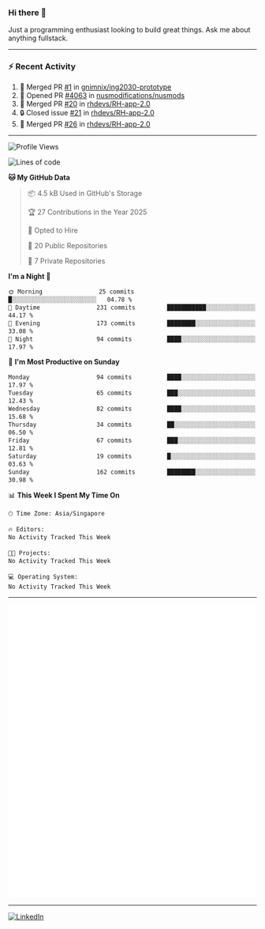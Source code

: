 ### Hi there 👋

<!--
**gnimnix/gnimnix** is a ✨ _special_ ✨ repository because its `README.md` (this file) appears on your GitHub profile.

Here are some ideas to get you started:

- 🔭 I’m currently working on ...
- 🌱 I’m currently learning ...
- 👯 I’m looking to collaborate on ...
- 🤔 I’m looking for help with ...
- 💬 Ask me about ...
- 📫 How to reach me: ...
- 😄 Pronouns: ...
- ⚡ Fun fact: ...
-->

Just a programming enthusiast looking to build great things. Ask me about anything fullstack.

---


### :zap: Recent Activity

<!--START_SECTION:activity-->
1. 🎉 Merged PR [#1](https://github.com/gnimnix/ing2030-prototype/pull/1) in [gnimnix/ing2030-prototype](https://github.com/gnimnix/ing2030-prototype)
2. 💪 Opened PR [#4063](https://github.com/nusmodifications/nusmods/pull/4063) in [nusmodifications/nusmods](https://github.com/nusmodifications/nusmods)
3. 🎉 Merged PR [#20](https://github.com/rhdevs/RH-app-2.0/pull/20) in [rhdevs/RH-app-2.0](https://github.com/rhdevs/RH-app-2.0)
4. 🔒 Closed issue [#21](https://github.com/rhdevs/RH-app-2.0/issues/21) in [rhdevs/RH-app-2.0](https://github.com/rhdevs/RH-app-2.0)
5. 🎉 Merged PR [#26](https://github.com/rhdevs/RH-app-2.0/pull/26) in [rhdevs/RH-app-2.0](https://github.com/rhdevs/RH-app-2.0)
<!--END_SECTION:activity-->

---

<!--START_SECTION:waka-->
![Profile Views](http://img.shields.io/badge/Profile%20Views-0-blue)

![Lines of code](https://img.shields.io/badge/From%20Hello%20World%20I%27ve%20Written-354.2%20thousand%20lines%20of%20code-blue)

**🐱 My GitHub Data** 

> 📦 4.5 kB Used in GitHub's Storage 
 > 
> 🏆 27 Contributions in the Year 2025
 > 
> 💼 Opted to Hire
 > 
> 📜 20 Public Repositories 
 > 
> 🔑 7 Private Repositories 
 > 
**I'm a Night 🦉** 

```text
🌞 Morning                25 commits          █░░░░░░░░░░░░░░░░░░░░░░░░   04.78 % 
🌆 Daytime                231 commits         ███████████░░░░░░░░░░░░░░   44.17 % 
🌃 Evening                173 commits         ████████░░░░░░░░░░░░░░░░░   33.08 % 
🌙 Night                  94 commits          ████░░░░░░░░░░░░░░░░░░░░░   17.97 % 
```
📅 **I'm Most Productive on Sunday** 

```text
Monday                   94 commits          ████░░░░░░░░░░░░░░░░░░░░░   17.97 % 
Tuesday                  65 commits          ███░░░░░░░░░░░░░░░░░░░░░░   12.43 % 
Wednesday                82 commits          ████░░░░░░░░░░░░░░░░░░░░░   15.68 % 
Thursday                 34 commits          ██░░░░░░░░░░░░░░░░░░░░░░░   06.50 % 
Friday                   67 commits          ███░░░░░░░░░░░░░░░░░░░░░░   12.81 % 
Saturday                 19 commits          █░░░░░░░░░░░░░░░░░░░░░░░░   03.63 % 
Sunday                   162 commits         ████████░░░░░░░░░░░░░░░░░   30.98 % 
```


📊 **This Week I Spent My Time On** 

```text
🕑︎ Time Zone: Asia/Singapore

🔥 Editors: 
No Activity Tracked This Week

🐱‍💻 Projects: 
No Activity Tracked This Week

💻 Operating System: 
No Activity Tracked This Week
```


<!--END_SECTION:waka-->

---

<img src="https://github.com/gnimnix/github-stats-transparent/blob/output/generated/overview.svg" /><img src="https://github.com/gnimnix/github-stats-transparent/blob/output/generated/languages.svg" />


---

<a href="https://www.linkedin.com/in/xmluu/" target="_blank"><img src="https://img.shields.io/badge/LinkedIn-%230077B5.svg?&style=flat-square&logo=linkedin&logoColor=white" alt="LinkedIn"></a>
